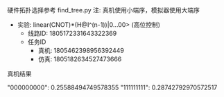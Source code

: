 硬件拓扑选择参考 find_tree.py
注: 真机使用小端序，模拟器使用大端序

- 实验: linear(CNOT)*(H@I^(n-1))|0...00> (高位控制)
  - 线路ID: 1805172331643322369
  - 任务ID
    - 真机: 1805462398956392449
    - 仿真: 1805182634527473666

真机结果

"000000000": 0.25588494749578355
"111111111": 0.28742792970572517
